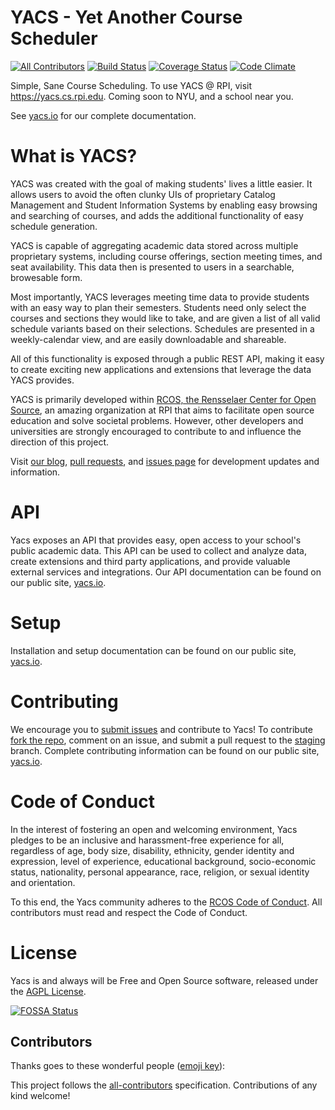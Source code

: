 # YACS - Yet Another Course Scheduler
[![All Contributors](https://img.shields.io/badge/all_contributors-0-orange.svg?style=flat-square)](#contributors)
[![Build Status](https://img.shields.io/travis/YACS-RCOS/yacs/master.svg)](https://travis-ci.org/YACS-RCOS/yacs)
[![Coverage Status](https://img.shields.io/coveralls/YACS-RCOS/yacs.svg)](https://coveralls.io/github/YACS-RCOS/yacs?branch=master)
[![Code Climate](https://img.shields.io/codeclimate/github/YACS-RCOS/yacs.svg)](https://codeclimate.com/github/YACS-RCOS/yacs)

Simple, Sane Course Scheduling. To use YACS @ RPI, visit https://yacs.cs.rpi.edu. Coming soon to NYU, and a school near you.

See [yacs.io](https://yacs.io) for our complete documentation.

# What is YACS?

YACS was created with the goal of making students' lives a little easier. It allows users to avoid the often clunky UIs of proprietary Catalog Management and Student Information Systems by enabling easy browsing and searching of courses, and adds the additional functionality of easy schedule generation.

YACS is capable of aggregating academic data stored across multiple proprietary systems, including course offerings, section meeting times, and seat availability. This data then is presented to users in a searchable, browesable form.

Most importantly, YACS leverages meeting time data to provide students with an easy way to plan their semesters. Students need only select the courses and sections they would like to take, and are given a list of all valid schedule variants based on their selections. Schedules are presented in a weekly-calendar view, and are easily downloadable and shareable.

All of this functionality is exposed through a public REST API, making it easy to create exciting new applications and extensions that leverage the data YACS provides.

YACS is primarily developed within [RCOS, the Rensselaer Center for Open Source](https://rcos.io), an amazing organization at RPI that aims to facilitate open source education and solve societal problems. However, other developers and universities are strongly encouraged to contribute to and influence the direction of this project.

Visit [our blog](https://yacs-rcos.github.io/), [pull requests](https://github.com/YACS-RCOS/yacs/pulls), and [issues page](https://github.com/YACS-RCOS/yacs/issues) for development updates and information.

# API

Yacs exposes an API that provides easy, open access to your school's public academic data. This API can be used to collect and analyze data, create extensions and third party applications, and provide valuable external services and integrations. Our API documentation can be found on our public site, [yacs.io](https://yacs.io/#/api_doc).

# Setup

Installation and setup documentation can be found on our public site, [yacs.io](https://yacs.io/#/contributors/setup_guide).

# Contributing

We encourage you to [submit issues](https://github.com/YACS-RCOS/yacs/issues/new) and contribute to Yacs! To contribute [fork the repo](https://github.com/YACS-RCOS/yacs/fork), comment on an issue, and submit a pull request to the [staging](https://github.com/YACS-RCOS/yacs/tree/staging) branch. Complete contributing information can be found on our public site, [yacs.io](https://yacs.io/#/contributors/getting_started).

# Code of Conduct

In the interest of fostering an open and welcoming environment, Yacs pledges to be an inclusive and harassment-free experience for  all, regardless of age, body size, disability, ethnicity, gender identity and expression, level of experience, educational background, socio-economic status, nationality, personal appearance, race, religion, or sexual identity and orientation.

To this end, the Yacs community adheres to the [RCOS Code of Conduct](CODE_OF_CONDUCT.md). All contributors must read and respect the Code of Conduct.

# License

Yacs is and always will be Free and Open Source software, released under the [AGPL License](LICENSE.md).

[![FOSSA Status](https://app.fossa.io/api/projects/git%2Bgithub.com%2FYACS-RCOS%2Fyacs.svg?type=large)](https://app.fossa.io/projects/git%2Bgithub.com%2FYACS-RCOS%2Fyacs?ref=badge_large)
## Contributors

Thanks goes to these wonderful people ([emoji key](https://github.com/kentcdodds/all-contributors#emoji-key)):

<!-- ALL-CONTRIBUTORS-LIST:START - Do not remove or modify this section -->
<!-- prettier-ignore -->
<!-- ALL-CONTRIBUTORS-LIST:END -->

This project follows the [all-contributors](https://github.com/kentcdodds/all-contributors) specification. Contributions of any kind welcome!